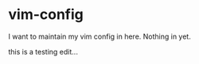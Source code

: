 vim-config
==========

I want to maintain my vim config in here.  Nothing in yet.

this is a testing edit...
